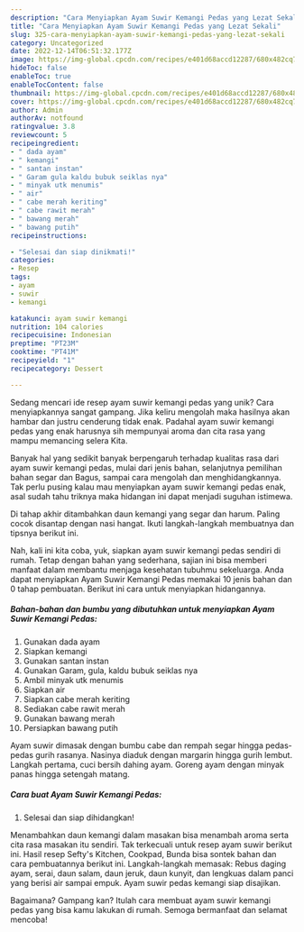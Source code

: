 ```yaml
---
description: "Cara Menyiapkan Ayam Suwir Kemangi Pedas yang Lezat Sekali"
title: "Cara Menyiapkan Ayam Suwir Kemangi Pedas yang Lezat Sekali"
slug: 325-cara-menyiapkan-ayam-suwir-kemangi-pedas-yang-lezat-sekali
category: Uncategorized
date: 2022-12-14T06:51:32.177Z
image: https://img-global.cpcdn.com/recipes/e401d68accd12287/680x482cq70/ayam-suwir-kemangi-pedas-foto-resep-utama.jpg
hideToc: false
enableToc: true
enableTocContent: false
thumbnail: https://img-global.cpcdn.com/recipes/e401d68accd12287/680x482cq70/ayam-suwir-kemangi-pedas-foto-resep-utama.jpg
cover: https://img-global.cpcdn.com/recipes/e401d68accd12287/680x482cq70/ayam-suwir-kemangi-pedas-foto-resep-utama.jpg
author: Admin
authorAv: notfound
ratingvalue: 3.8
reviewcount: 5
recipeingredient:
- " dada ayam"
- " kemangi"
- " santan instan"
- " Garam gula kaldu bubuk seiklas nya"
- " minyak utk menumis"
- " air"
- " cabe merah keriting"
- " cabe rawit merah"
- " bawang merah"
- " bawang putih"
recipeinstructions:

- "Selesai dan siap dinikmati!"
categories:
- Resep
tags:
- ayam
- suwir
- kemangi

katakunci: ayam suwir kemangi 
nutrition: 104 calories
recipecuisine: Indonesian
preptime: "PT23M"
cooktime: "PT41M"
recipeyield: "1"
recipecategory: Dessert

---
```





Sedang mencari ide resep ayam suwir kemangi pedas yang unik? Cara menyiapkannya sangat gampang. Jika keliru mengolah maka hasilnya akan hambar dan justru cenderung tidak enak. Padahal ayam suwir kemangi pedas yang enak harusnya sih mempunyai aroma dan cita rasa yang mampu memancing selera Kita.





Banyak hal yang sedikit banyak berpengaruh terhadap kualitas rasa dari ayam suwir kemangi pedas, mulai dari jenis bahan, selanjutnya pemilihan bahan segar dan Bagus, sampai cara mengolah dan menghidangkannya. Tak perlu pusing kalau mau menyiapkan ayam suwir kemangi pedas enak,      asal sudah tahu triknya maka hidangan ini dapat menjadi suguhan istimewa.














Di tahap akhir ditambahkan daun kemangi yang segar dan harum. Paling cocok disantap dengan nasi hangat. Ikuti langkah-langkah membuatnya dan tipsnya berikut ini.






Nah, kali ini kita coba, yuk, siapkan ayam suwir kemangi pedas sendiri di rumah. Tetap dengan bahan yang sederhana, sajian ini bisa memberi manfaat dalam membantu menjaga kesehatan tubuhmu sekeluarga. Anda dapat menyiapkan Ayam Suwir Kemangi Pedas memakai 10 jenis bahan dan 0 tahap pembuatan. Berikut ini cara untuk menyiapkan hidangannya.

<!--inarticleads1-->

##### Bahan-bahan dan bumbu yang dibutuhkan untuk menyiapkan Ayam Suwir Kemangi Pedas:

1. Gunakan  dada ayam
1. Siapkan  kemangi
1. Gunakan  santan instan
1. Gunakan  Garam, gula, kaldu bubuk seiklas nya
1. Ambil  minyak utk menumis
1. Siapkan  air
1. Siapkan  cabe merah keriting
1. Sediakan  cabe rawit merah
1. Gunakan  bawang merah
1. Persiapkan  bawang putih


Ayam suwir dimasak dengan bumbu cabe dan rempah segar hingga pedas-pedas gurih rasanya. Nasinya diaduk dengan margarin hingga gurih lembut. Langkah pertama, cuci bersih dahing ayam. Goreng ayam dengan minyak panas hingga setengah matang. 

<!--inarticleads2-->

##### Cara buat Ayam Suwir Kemangi Pedas:


1. Selesai dan siap dihidangkan!

Menambahkan daun kemangi dalam masakan bisa menambah aroma serta cita rasa masakan itu sendiri. Tak terkecuali untuk resep ayam suwir berikut ini. Hasil resep Sefty&#39;s Kitchen, Cookpad, Bunda bisa sontek bahan dan cara pembuatannya berikut ini. Langkah-langkah memasak: Rebus daging ayam, serai, daun salam, daun jeruk, daun kunyit, dan lengkuas dalam panci yang berisi air sampai empuk. Ayam suwir pedas kemangi siap disajikan. 

Bagaimana? Gampang kan? Itulah cara membuat ayam suwir kemangi pedas yang bisa kamu lakukan di rumah. Semoga bermanfaat dan selamat mencoba!
